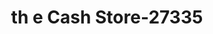 ---
f_zip-code: 78332
f_state-code: TX
title: th e Cash Store-27335
f_phone: 361-396-0504
f_city-only: Alice
f_address: 2000 Dr N W Atkison Blvd Alice
f_location-unique-id: '27335'
slug: th-e-cash-store-27335
updated-on: '2024-05-30T13:46:58.046Z'
created-on: '2024-05-30T13:36:59.803Z'
published-on: '2024-05-30T13:54:32.469Z'
f_city-state: cms/city/alice-tx.md
f_company: cms/company/th-e-cash-store.md
f_state: cms/state/texas.md
layout: '[payday-loan].html'
tags: payday-loan
---